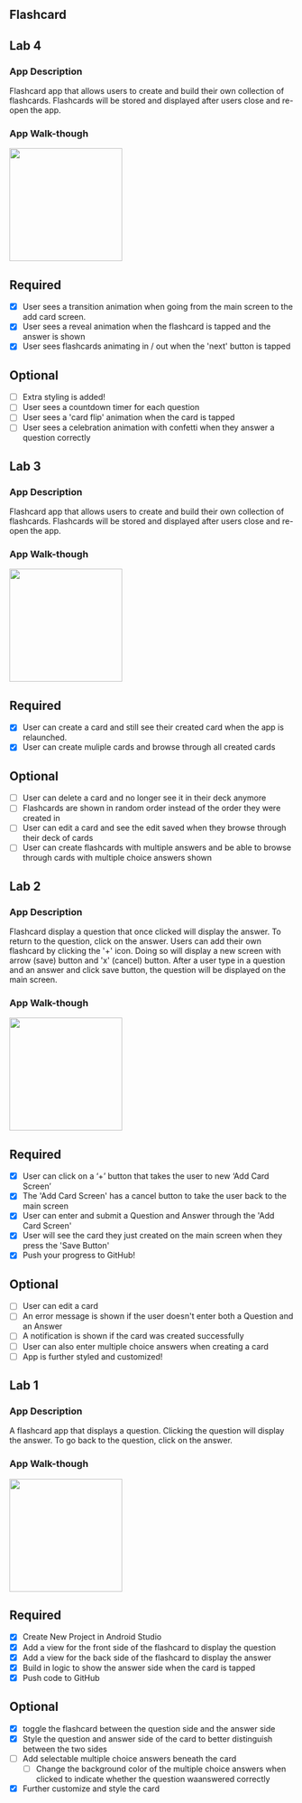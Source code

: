 ## Flashcard

## Lab 4

### App Description
Flashcard app that allows users to create and build their own collection of flashcards. Flashcards will be stored and displayed after users close and re-open the app.

### App Walk-though

<img src="https://media.giphy.com/media/L2OMrI2P9Zu7v6EsS5/giphy.gif" width=200><br>

## Required
- [x] User sees a transition animation when going from the main screen to the add card screen.
- [x] User sees a reveal animation when the flashcard is tapped and the answer is shown
- [x] User sees flashcards animating in / out when the 'next' button is tapped

## Optional
- [ ] Extra styling is added!
- [ ] User sees a countdown timer for each question
- [ ] User sees a 'card flip' animation when the card is tapped
- [ ] User sees a celebration animation with confetti when they answer a question correctly

## Lab 3

### App Description
Flashcard app that allows users to create and build their own collection of flashcards. Flashcards will be stored and displayed after users close and re-open the app.

### App Walk-though

<img src="https://media.giphy.com/media/Y34zOaYuIZ5MLBNkdQ/giphy.gif" width=200><br>

## Required
- [x] User can create a card and still see their created card when the app is relaunched.
- [x] User can create muliple cards and browse through all created cards

## Optional
- [ ] User can delete a card and no longer see it in their deck anymore
- [ ] Flashcards are shown in random order instead of the order they were created in
- [ ] User can edit a card and see the edit saved when they browse through their deck of cards
- [ ] User can create flashcards with multiple answers and be able to browse through cards with multiple choice answers shown

## Lab 2

### App Description
Flashcard display a question that once clicked will display the answer. To return to the question, click on the answer. Users can add their own flashcard by clicking the '+' icon. Doing so will display a new screen with arrow (save) button and 'x' (cancel) button. After a user type in a question and an answer and click save button, the question will be displayed on the main screen.

### App Walk-though

<img src="https://media.giphy.com/media/XbZwP971U5Qb2QBn24/giphy.gif" width=200><br>

## Required
- [x] User can click on a ‘+’ button that takes the user to new ‘Add Card Screen’
- [x] The 'Add Card Screen' has a cancel button to take the user back to the main screen
- [x] User can enter and submit a Question and Answer through the 'Add Card Screen'
- [x] User will see the card they just created on the main screen when they press the 'Save Button'
- [x] Push your progress to GitHub!

## Optional
- [ ] User can edit a card
- [ ] An error message is shown if the user doesn't enter both a Question and an Answer
- [ ] A notification is shown if the card was created successfully
- [ ] User can also enter multiple choice answers when creating a card
- [ ] App is further styled and customized!

## Lab 1

### App Description
A flashcard app that displays a question. Clicking the question will display the answer. To go back to the question, click on the answer.

### App Walk-though

<img src="https://media.giphy.com/media/PjC8RP4ndlIOpfeENr/giphy.gif" width=200><br>

## Required
- [x] Create New Project in Android Studio
- [x] Add a view for the front side of the flashcard to display the question
- [x] Add a view for the back side of the flashcard to display the answer
- [x] Build in logic to show the answer side when the card is tapped
- [x] Push code to GitHub
## Optional
- [x] toggle the flashcard between the question side and the answer side
- [x] Style the question and answer side of the card to better distinguish between the two sides
- [ ] Add selectable multiple choice answers beneath the card
   - [ ] Change the background color of the multiple choice answers when clicked to indicate whether the question waanswered correctly
- [x] Further customize and style the card
